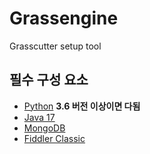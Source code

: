 # Grassengine
Grasscutter setup tool
## 필수 구성 요소 
- [Python](https://www.python.org/downloads/) __3.6 버전 이상이면 다됨__
- [Java 17](https://www.oracle.com/java/technologies/javase/jdk17-archive-downloads.html)
- [MongoDB](https://www.mongodb.com/try/download/community)
- [Fiddler Classic](https://www.telerik.com/fiddler/fiddler-classic)
